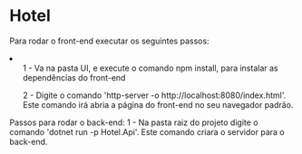 # Hotel
Para rodar o front-end executar os seguintes passos:
<li>
	<ul>1 - Va na pasta UI, e execute o comando npm install, para instalar as dependências do front-end</ul>
	<ul>2 - Digite o comando 'http-server -o http://localhost:8080/index.html'. Este comando irá abria a página do front-end no seu navegador padrão.</ul>
</li>

Passos para rodar o back-end:
1 - Na pasta raiz do projeto digite o comando 'dotnet run -p Hotel.Api'. Este comando criara o servidor para o back-end.

